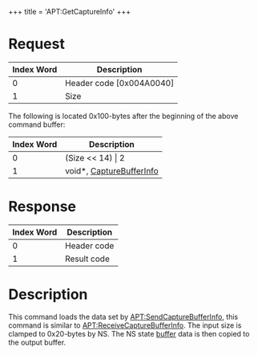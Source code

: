 +++
title = 'APT:GetCaptureInfo'
+++

# Request

| Index Word | Description                |
|------------|----------------------------|
| 0          | Header code \[0x004A0040\] |
| 1          | Size                       |

The following is located 0x100-bytes after the beginning of the above
command buffer:

| Index Word | Description                                                                   |
|------------|-------------------------------------------------------------------------------|
| 0          | (Size \<\< 14) \| 2                                                           |
| 1          | void\*, [CaptureBufferInfo](NS_and_APT_Services#CaptureBufferInfo "wikilink") |

# Response

| Index Word | Description |
|------------|-------------|
| 0          | Header code |
| 1          | Result code |

# Description

This command loads the data set by
[<APT:SendCaptureBufferInfo>](APT:SendCaptureBufferInfo "wikilink"),
this command is similar to
[<APT:ReceiveCaptureBufferInfo>](APT:ReceiveCaptureBufferInfo "wikilink").
The input size is clamped to 0x20-bytes by NS. The NS state
[buffer](APT:SendCaptureBufferInfo "wikilink") data is then copied to
the output buffer.
